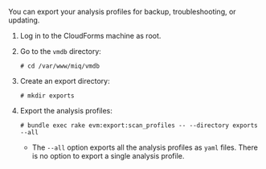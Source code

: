 You can export your analysis profiles for backup, troubleshooting, or
updating.

1.  Log in to the CloudForms machine as root.

2.  Go to the `vmdb` directory:
    
        # cd /var/www/miq/vmdb

3.  Create an export directory:
    
        # mkdir exports

4.  Export the analysis profiles:
    
        # bundle exec rake evm:export:scan_profiles -- --directory exports --all 
    
      - The `--all` option exports all the analysis profiles as `yaml`
        files. There is no option to export a single analysis profile.
